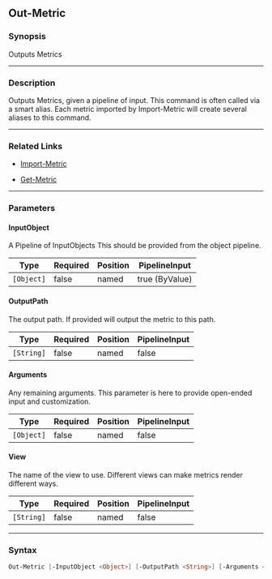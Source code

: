 Out-Metric
----------




### Synopsis
Outputs Metrics



---


### Description

Outputs Metrics, given a pipeline of input.
This command is often called via a smart alias.
Each metric imported by Import-Metric will create several aliases to this command.



---


### Related Links
* [Import-Metric](Import-Metric.md)



* [Get-Metric](Get-Metric.md)





---


### Parameters
#### **InputObject**

A Pipeline of InputObjects
This should be provided from the object pipeline.






|Type      |Required|Position|PipelineInput |
|----------|--------|--------|--------------|
|`[Object]`|false   |named   |true (ByValue)|



#### **OutputPath**

The output path.  If provided will output the metric to this path.






|Type      |Required|Position|PipelineInput|
|----------|--------|--------|-------------|
|`[String]`|false   |named   |false        |



#### **Arguments**

Any remaining arguments.  This parameter is here to provide open-ended input and customization.






|Type      |Required|Position|PipelineInput|
|----------|--------|--------|-------------|
|`[Object]`|false   |named   |false        |



#### **View**

The name of the view to use.
Different views can make metrics render different ways.






|Type      |Required|Position|PipelineInput|
|----------|--------|--------|-------------|
|`[String]`|false   |named   |false        |





---


### Syntax
```PowerShell
Out-Metric [-InputObject <Object>] [-OutputPath <String>] [-Arguments <Object>] [-View <String>] [<CommonParameters>]
```
